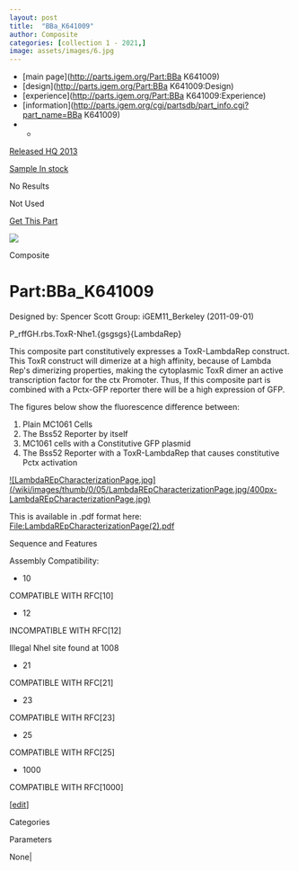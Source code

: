 ```yaml
---
layout: post
title:  "BBa_K641009"
author: Composite
categories: [collection 1 - 2021,] 
image: assets/images/6.jpg
---
```



  * [main page](http://parts.igem.org/Part:BBa K641009)
  * [design](http://parts.igem.org/Part:BBa K641009:Design)
  * [experience](http://parts.igem.org/Part:BBa K641009:Experience)
  * [information](http://parts.igem.org/cgi/partsdb/part_info.cgi?part_name=BBa K641009)
  *   * 

[Released HQ 2013](http://parts.igem.org/Help:Part_Status_Box)

[Sample In stock](http://parts.igem.org/Help:Part_Status_Box)

No Results

Not Used

[ Get This Part](http://parts.igem.org/partsdb/get_part.cgi?part=BBa_K641009)

![](http://parts.igem.org/images/partbypart/icon_composite.png)

Composite

# Part:BBa_K641009

Designed by: Spencer Scott   Group: iGEM11_Berkeley   (2011-09-01)

P_rffGH.rbs.ToxR-Nhe1.{gsgsgs}{LambdaRep}

This composite part constitutively expresses a ToxR-LambdaRep construct. This
ToxR construct will dimerize at a high affinity, because of Lambda Rep's
dimerizing properties, making the cytoplasmic ToxR dimer an active
transcription factor for the ctx Promoter. Thus, If this composite part is
combined with a Pctx-GFP reporter there will be a high expression of GFP.

The figures below show the fluorescence difference between:  

  1. Plain MC1061 Cells
  2. The Bss52 Reporter by itself
  3. MC1061 cells with a Constitutive GFP plasmid
  4. The Bss52 Reporter with a ToxR-LambdaRep that causes constitutive Pctx activation

[![LambdaREpCharacterizationPage.jpg](/wiki/images/thumb/0/05/LambdaREpCharacterizationPage.jpg/400px-
LambdaREpCharacterizationPage.jpg)](/File:LambdaREpCharacterizationPage.jpg)  

This is available in .pdf format here:
[File:LambdaREpCharacterizationPage(2).pdf](/File:LambdaREpCharacterizationPage\(2\).pdf
"File:LambdaREpCharacterizationPage\(2\).pdf")  

Sequence and Features

  

Assembly Compatibility:

  * 10

COMPATIBLE WITH RFC[10]

  * 12

INCOMPATIBLE WITH RFC[12]

Illegal NheI site found at 1008  

  * 21

COMPATIBLE WITH RFC[21]

  * 23

COMPATIBLE WITH RFC[23]

  * 25

COMPATIBLE WITH RFC[25]

  * 1000

COMPATIBLE WITH RFC[1000]

  

[[edit](http://parts.igem.org/partsdb/part_info.cgi?part_name=BBa_K641009)]

Categories

Parameters

None|

